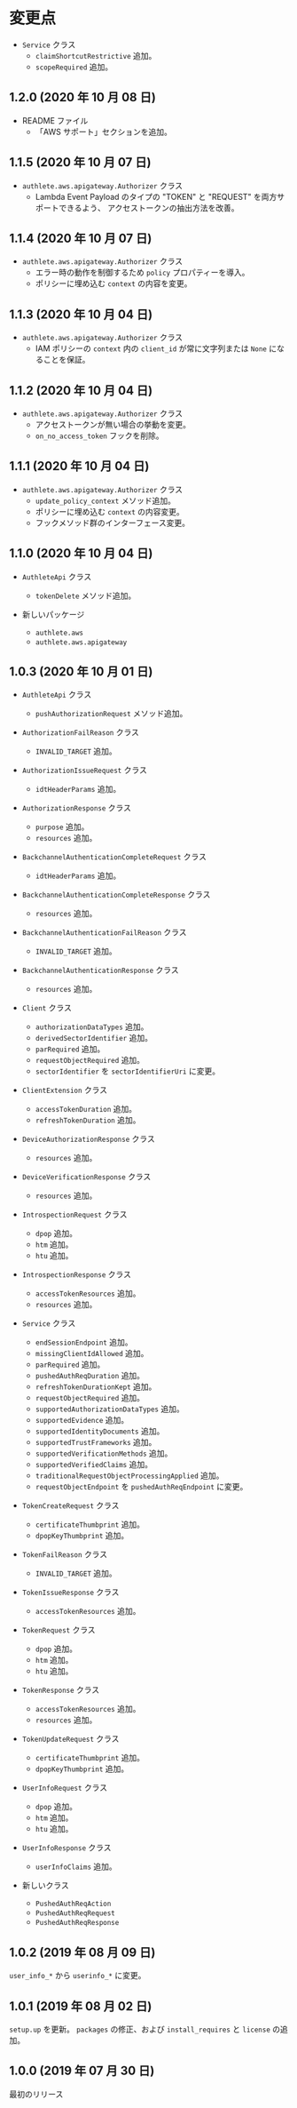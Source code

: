 変更点
======

- `Service` クラス
    * `claimShortcutRestrictive` 追加。
    * `scopeRequired` 追加。


1.2.0 (2020 年 10 月 08 日)
---------------------------

- README ファイル
    * 「AWS サポート」セクションを追加。


1.1.5 (2020 年 10 月 07 日)
---------------------------

- `authlete.aws.apigateway.Authorizer` クラス
    * Lambda Event Payload のタイプの "TOKEN" と "REQUEST" を両方サポートできるよう、
      アクセストークンの抽出方法を改善。


1.1.4 (2020 年 10 月 07 日)
---------------------------

- `authlete.aws.apigateway.Authorizer` クラス
    * エラー時の動作を制御するため `policy` プロパティーを導入。
    * ポリシーに埋め込む `context` の内容を変更。


1.1.3 (2020 年 10 月 04 日)
---------------------------

- `authlete.aws.apigateway.Authorizer` クラス
    * IAM ポリシーの `context` 内の `client_id` が常に文字列または `None` になることを保証。


1.1.2 (2020 年 10 月 04 日)
---------------------------

- `authlete.aws.apigateway.Authorizer` クラス
    * アクセストークンが無い場合の挙動を変更。
    * `on_no_access_token` フックを削除。


1.1.1 (2020 年 10 月 04 日)
---------------------------

- `authlete.aws.apigateway.Authorizer` クラス
    * `update_policy_context` メソッド追加。
    * ポリシーに埋め込む `context` の内容変更。
    * フックメソッド群のインターフェース変更。


1.1.0 (2020 年 10 月 04 日)
---------------------------

- `AuthleteApi` クラス
    * `tokenDelete` メソッド追加。

- 新しいパッケージ
    * `authlete.aws`
    * `authlete.aws.apigateway`


1.0.3 (2020 年 10 月 01 日)
---------------------------

- `AuthleteApi` クラス
    * `pushAuthorizationRequest` メソッド追加。

- `AuthorizationFailReason` クラス
    * `INVALID_TARGET` 追加。

- `AuthorizationIssueRequest` クラス
    * `idtHeaderParams` 追加。

- `AuthorizationResponse` クラス
    * `purpose` 追加。
    * `resources` 追加。

- `BackchannelAuthenticationCompleteRequest` クラス
    * `idtHeaderParams` 追加。

- `BackchannelAuthenticationCompleteResponse` クラス
    * `resources` 追加。

- `BackchannelAuthenticationFailReason` クラス
    * `INVALID_TARGET` 追加。

- `BackchannelAuthenticationResponse` クラス
    * `resources` 追加。

- `Client` クラス
    * `authorizationDataTypes` 追加。
    * `derivedSectorIdentifier` 追加。
    * `parRequired` 追加。
    * `requestObjectRequired` 追加。
    * `sectorIdentifier` を `sectorIdentifierUri` に変更。

- `ClientExtension` クラス
    * `accessTokenDuration` 追加。
    * `refreshTokenDuration` 追加。

- `DeviceAuthorizationResponse` クラス
    * `resources` 追加。

- `DeviceVerificationResponse` クラス
    * `resources` 追加。

- `IntrospectionRequest` クラス
    * `dpop` 追加。
    * `htm` 追加。
    * `htu` 追加。

- `IntrospectionResponse` クラス
    * `accessTokenResources` 追加。
    * `resources` 追加。

- `Service` クラス
    * `endSessionEndpoint` 追加。
    * `missingClientIdAllowed` 追加。
    * `parRequired` 追加。
    * `pushedAuthReqDuration` 追加。
    * `refreshTokenDurationKept` 追加。
    * `requestObjectRequired` 追加。
    * `supportedAuthorizationDataTypes` 追加。
    * `supportedEvidence` 追加。
    * `supportedIdentityDocuments` 追加。
    * `supportedTrustFrameworks` 追加。
    * `supportedVerificationMethods` 追加。
    * `supportedVerifiedClaims` 追加。
    * `traditionalRequestObjectProcessingApplied` 追加。
    * `requestObjectEndpoint` を `pushedAuthReqEndpoint` に変更。

- `TokenCreateRequest` クラス
    * `certificateThumbprint` 追加。
    * `dpopKeyThumbprint` 追加。

- `TokenFailReason` クラス
    * `INVALID_TARGET` 追加。

- `TokenIssueResponse` クラス
    * `accessTokenResources` 追加。

- `TokenRequest` クラス
    * `dpop` 追加。
    * `htm` 追加。
    * `htu` 追加。

- `TokenResponse` クラス
    * `accessTokenResources` 追加。
    * `resources` 追加。

- `TokenUpdateRequest` クラス
    * `certificateThumbprint` 追加。
    * `dpopKeyThumbprint` 追加。

- `UserInfoRequest` クラス
    * `dpop` 追加。
    * `htm` 追加。
    * `htu` 追加。

- `UserInfoResponse` クラス
    * `userInfoClaims` 追加。

- 新しいクラス
    * `PushedAuthReqAction`
    * `PushedAuthReqRequest`
    * `PushedAuthReqResponse`


1.0.2 (2019 年 08 月 09 日)
---------------------------

`user_info_*` から `userinfo_*` に変更。


1.0.1 (2019 年 08 月 02 日)
---------------------------

`setup.up` を更新。 `packages` の修正、および `install_requires` と `license` の追加。


1.0.0 (2019 年 07 月 30 日)
---------------------------

最初のリリース


